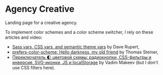 # Agency Creative

Landing page for a creative agency.

To implement color schemes and a color scheme switcher, I rely on these articles and video:

- [Sass vars, CSS vars, and semantic theme vars](https://daverupert.com/2020/10/variable-layers/) by Dave Rupert,
- [prefers-color-scheme: Hello darkness, my old friend](https://web.dev/articles/prefers-color-scheme/) by Thomas Steiner,
- [Переключатель 🌓 цветовой схемы: радиокнопки, CSS-фильтры и инверсия, SVG-иконки, JS и localStorage](https://youtu.be/8LFbS78a4Rw) by Vadim Makeev (but I don't use CSS filters here).
